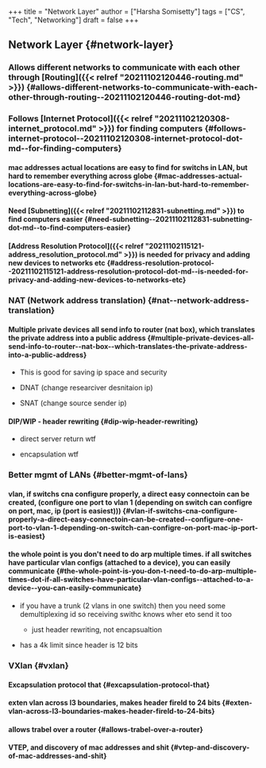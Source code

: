 +++
title = "Network Layer"
author = ["Harsha Somisetty"]
tags = ["CS", "Tech", "Networking"]
draft = false
+++

## Network Layer {#network-layer}


### Allows different networks to communicate with each other through [Routing]({{< relref "20211102120446-routing.md" >}}) {#allows-different-networks-to-communicate-with-each-other-through-routing--20211102120446-routing-dot-md}


### Follows [Internet Protocol]({{< relref "20211102120308-internet_protocol.md" >}}) for finding computers {#follows-internet-protocol--20211102120308-internet-protocol-dot-md--for-finding-computers}


#### mac addresses actual locations are easy to find for switchs in LAN, but hard to remember everything across globe {#mac-addresses-actual-locations-are-easy-to-find-for-switchs-in-lan-but-hard-to-remember-everything-across-globe}


#### Need [Subnetting]({{< relref "20211102112831-subnetting.md" >}}) to find computers easier {#need-subnetting--20211102112831-subnetting-dot-md--to-find-computers-easier}


#### [Address Resolution Protocol]({{< relref "20211102115121-address_resolution_protocol.md" >}}) is needed for privacy and adding new devices to networks etc {#address-resolution-protocol--20211102115121-address-resolution-protocol-dot-md--is-needed-for-privacy-and-adding-new-devices-to-networks-etc}


### NAT (Network address translation) {#nat--network-address-translation}


#### Multiple private devices all send info to router (nat box), which translates the private address into a public address {#multiple-private-devices-all-send-info-to-router--nat-box--which-translates-the-private-address-into-a-public-address}

<!--list-separator-->

-  This is good for saving ip space and security

<!--list-separator-->

-  DNAT (change researciver desnitaion ip)

<!--list-separator-->

-  SNAT (change source sender ip)


#### DIP/WIP - header rewriting {#dip-wip-header-rewriting}

<!--list-separator-->

-  direct server return wtf

<!--list-separator-->

-  encapsulation wtf


### Better mgmt of LANs {#better-mgmt-of-lans}


#### vlan, if switchs cna configure properly, a direct easy connectoin can be created, (configure one port to vlan 1 (depending on switch can configre on port, mac, ip (port is easiest))) {#vlan-if-switchs-cna-configure-properly-a-direct-easy-connectoin-can-be-created--configure-one-port-to-vlan-1-depending-on-switch-can-configre-on-port-mac-ip-port-is-easiest}


#### the whole point is you don't need to do arp multiple times. if all switches have particular vlan configs (attached to a device), you can easily communicate {#the-whole-point-is-you-don-t-need-to-do-arp-multiple-times-dot-if-all-switches-have-particular-vlan-configs--attached-to-a-device--you-can-easily-communicate}

<!--list-separator-->

-  if you have a trunk (2 vlans in one switch) then you need some demultiplexing id so receiving swithc knows wher eto send it too

    <!--list-separator-->

    -  just header rewriting, not encapsualtion

<!--list-separator-->

-  has a 4k limit since header is 12 bits


### VXlan {#vxlan}


#### Excapsulation protocol that {#excapsulation-protocol-that}


#### exten vlan across l3 boundaries, makes header fireld to 24 bits {#exten-vlan-across-l3-boundaries-makes-header-fireld-to-24-bits}


#### allows trabel over a router {#allows-trabel-over-a-router}


#### VTEP, and discovery of mac addresses and shit {#vtep-and-discovery-of-mac-addresses-and-shit}